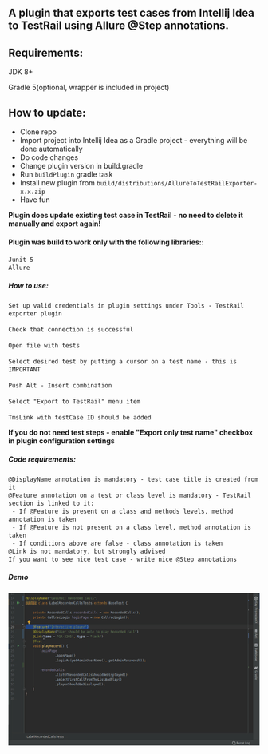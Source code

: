 ## A plugin that exports test cases from Intellij Idea to TestRail using Allure @Step annotations.</h1>

## Requirements:
JDK 8+

Gradle 5(optional, wrapper is included in project) 

## How to update:
   * Clone repo
   * Import project into Intellij Idea as a Gradle project - everything will be done automatically
   * Do code changes 
   * Change plugin version in build.gradle
   * Run `buildPlugin` gradle task
   * Install new plugin from `build/distributions/AllureToTestRailExporter-x.x.zip`
   * Have fun

**Plugin does update existing test case in TestRail - no need to delete it manually and export again!**  
   
#### Plugin was build to work only with the following libraries::
    Junit 5
    Allure
##### How to use:

    Set up valid credentials in plugin settings under Tools - TestRail exporter plugin

    Check that connection is successful

    Open file with tests

    Select desired test by putting a cursor on a test name - this is IMPORTANT

    Push Alt - Insert combination

    Select "Export to TestRail" menu item

    TmsLink with testCase ID should be added
 
 
 
**If you do not need test steps - enable "Export only test name" checkbox in plugin configuration settings**



##### Code requirements:
    @DisplayName annotation is mandatory - test case title is created from it
    @Feature annotation on a test or class level is mandatory - TestRail section is linked to it:
     - If @Feature is present on a class and methods levels, method annotation is taken
     - If @Feature is not present on a class level, method annotation is taken
     - If conditions above are false - class annotation is taken 
    @Link is not mandatory, but strongly advised
    If you want to see nice test case - write nice @Step annotations  
    
##### Demo    
![](https://github.com/Legionivo/Allure-to-TestRail-exporter/raw/master/plugin.gif)